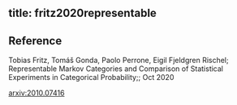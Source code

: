 title: fritz2020representable
---


## Reference

Tobias Fritz,  Tomáš Gonda,  Paolo Perrone,  Eigil Fjeldgren Rischel; Representable Markov Categories and Comparison of Statistical Experiments in Categorical Probability;;  Oct  2020


[arxiv:2010.07416](https://arxiv.org/abs/2010.07416)
